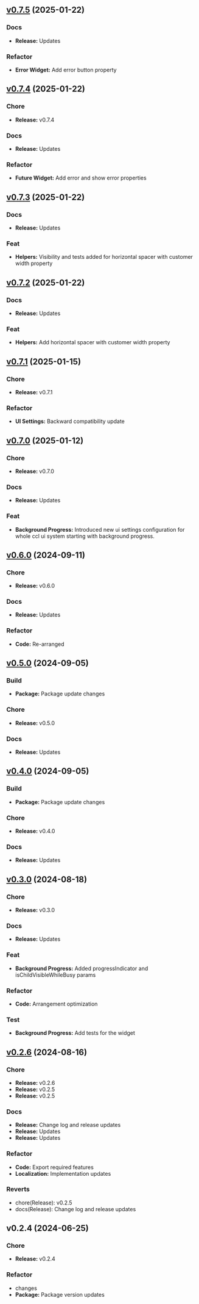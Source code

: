 
<a name="v0.7.5"></a>
## [v0.7.5](https://github.com/CeylonCodeLabs/ccl_packages/compare/v0.7.4...v0.7.5) (2025-01-22)

### Docs

* **Release:** Updates

### Refactor

* **Error Widget:** Add error button property


<a name="v0.7.4"></a>
## [v0.7.4](https://github.com/CeylonCodeLabs/ccl_packages/compare/v0.7.3...v0.7.4) (2025-01-22)

### Chore

* **Release:** v0.7.4

### Docs

* **Release:** Updates

### Refactor

* **Future Widget:** Add error and show error properties


<a name="v0.7.3"></a>
## [v0.7.3](https://github.com/CeylonCodeLabs/ccl_packages/compare/v0.7.2...v0.7.3) (2025-01-22)

### Docs

* **Release:** Updates

### Feat

* **Helpers:** Visibility and tests added for horizontal spacer with customer width property


<a name="v0.7.2"></a>
## [v0.7.2](https://github.com/CeylonCodeLabs/ccl_packages/compare/v0.7.1...v0.7.2) (2025-01-22)

### Docs

* **Release:** Updates

### Feat

* **Helpers:** Add horizontal spacer with customer width property


<a name="v0.7.1"></a>
## [v0.7.1](https://github.com/CeylonCodeLabs/ccl_packages/compare/v0.7.0...v0.7.1) (2025-01-15)

### Chore

* **Release:** v0.7.1

### Refactor

* **UI Settings:** Backward compatibility update


<a name="v0.7.0"></a>
## [v0.7.0](https://github.com/CeylonCodeLabs/ccl_packages/compare/v0.6.0...v0.7.0) (2025-01-12)

### Chore

* **Release:** v0.7.0

### Docs

* **Release:** Updates

### Feat

* **Background Progress:** Introduced new ui settings configuration for whole ccl ui system starting with background progress.


<a name="v0.6.0"></a>
## [v0.6.0](https://github.com/CeylonCodeLabs/ccl_packages/compare/v0.5.0...v0.6.0) (2024-09-11)

### Chore

* **Release:** v0.6.0

### Docs

* **Release:** Updates

### Refactor

* **Code:** Re-arranged


<a name="v0.5.0"></a>
## [v0.5.0](https://github.com/CeylonCodeLabs/ccl_packages/compare/v0.4.0...v0.5.0) (2024-09-05)

### Build

* **Package:** Package update changes

### Chore

* **Release:** v0.5.0

### Docs

* **Release:** Updates


<a name="v0.4.0"></a>
## [v0.4.0](https://github.com/CeylonCodeLabs/ccl_packages/compare/v0.3.0...v0.4.0) (2024-09-05)

### Build

* **Package:** Package update changes

### Chore

* **Release:** v0.4.0

### Docs

* **Release:** Updates


<a name="v0.3.0"></a>
## [v0.3.0](https://github.com/CeylonCodeLabs/ccl_packages/compare/v0.2.6...v0.3.0) (2024-08-18)

### Chore

* **Release:** v0.3.0

### Docs

* **Release:** Updates

### Feat

* **Background Progress:** Added progressIndicator and isChildVisibleWhileBusy params

### Refactor

* **Code:** Arrangement optimization

### Test

* **Background Progress:** Add tests for the widget


<a name="v0.2.6"></a>
## [v0.2.6](https://github.com/CeylonCodeLabs/ccl_packages/compare/v0.2.4...v0.2.6) (2024-08-16)

### Chore

* **Release:** v0.2.6
* **Release:** v0.2.5
* **Release:** v0.2.5

### Docs

* **Release:** Change log and release updates
* **Release:** Updates
* **Release:** Updates

### Refactor

* **Code:** Export required features
* **Localization:** Implementation updates

### Reverts

* chore(Release): v0.2.5
* docs(Release): Change log and release updates


<a name="v0.2.4"></a>
## v0.2.4 (2024-06-25)

### Chore

* **Release:** v0.2.4

### Refactor

* changes
* **Package:** Package version updates

